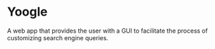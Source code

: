 # Yoogle
A web app that provides the user with a GUI to facilitate the process of customizing search engine queries.
